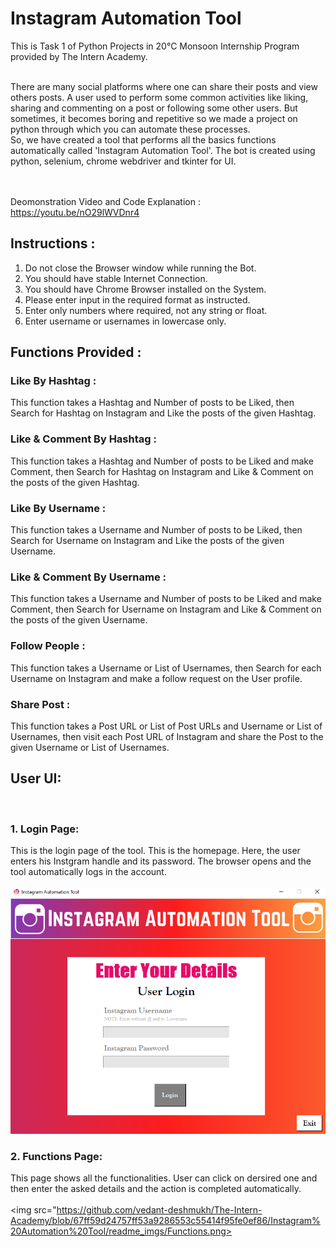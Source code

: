 <h1> Instagram Automation Tool</h1>
This is Task 1 of Python Projects in 20°C Monsoon Internship Program provided by The Intern Academy.


<br>There are many social platforms where one can share their posts and view others posts. A user used to perform some common activities like liking, sharing and commenting on a post or following some other users. But sometimes, it becomes boring and repetitive so we made a project on python through which you can automate these processes.<br>
So, we have created a tool that performs all the basics functions automatically called 'Instagram Automation Tool'. The bot is created using python, selenium, chrome webdriver and tkinter for UI.

<br><br> Deomonstration Video and Code Explanation : https://youtu.be/nO29lWVDnr4 <br>

## Instructions :
1. Do not close the Browser window while running the Bot.
2. You should have stable Internet Connection.
3. You should have Chrome Browser installed on the System.
4. Please enter input in the required format as instructed.
5. Enter only numbers where required, not any string or float.  
6. Enter username or usernames in lowercase only.

## Functions Provided :<br>

<h3> Like By Hashtag :</h3>
This function takes a Hashtag and Number of posts to be Liked, then Search for Hashtag on Instagram and Like the posts of the given Hashtag.
<br>
<h3> Like & Comment By Hashtag :</h3>
This function takes a Hashtag and Number of posts to be Liked and make Comment, then Search for Hashtag on Instagram and Like & Comment on the posts of the given Hashtag.
<br>
<h3>Like By Username :</h3>
This function takes a Username and Number of posts to be Liked, then Search for Username on Instagram and Like the posts of the given Username.
<br>
<h3> Like & Comment By Username :</h3>
This function takes a Username and Number of posts to be Liked and make Comment, then Search for Username on Instagram and Like & Comment on the posts of the given Username.
<br>
<h3> Follow People :</h3>
This function takes a Username or List of Usernames, then Search for each Username on Instagram and make a follow request on the User profile.
<br>
<h3> Share Post :</h3>
This function takes a Post URL or List of Post URLs and Username or List of Usernames, then visit each Post URL of Instagram and share the Post to the given Username or List of Usernames.

## User UI:
<br>

### 1. Login Page:<br>
This is the login page of the tool. This is the homepage. Here, the user enters his Instgram handle and its password. The browser opens and the tool automatically logs in the account.<br><br>
<img src = "https://github.com/vedant-deshmukh/The-Intern-Academy/blob/67ff59d24757ff53a9286553c55414f95fe0ef86/Instagram%20Automation%20Tool/readme_imgs/Login.png"><br>

### 2. Functions Page:<br>
This page shows all the functionalities. User can click on dersired one and then enter the asked details and the action is completed automatically.<br><br>
<img src="https://github.com/vedant-deshmukh/The-Intern-Academy/blob/67ff59d24757ff53a9286553c55414f95fe0ef86/Instagram%20Automation%20Tool/readme_imgs/Functions.png>
